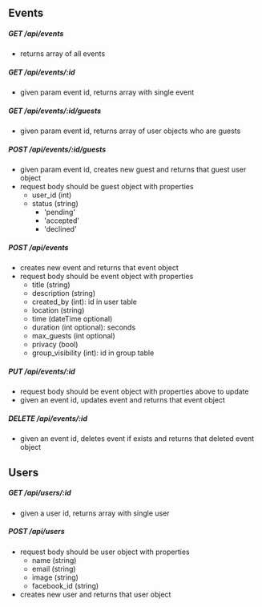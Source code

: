 ## Events

##### GET /api/events
  * returns array of all events

##### GET /api/events/:id
  * given param event id, returns array with single event

##### GET /api/events/:id/guests
  * given param event id, returns array of user objects who are guests

##### POST /api/events/:id/guests
  * given param event id, creates new guest and returns that guest user object
  * request body should be guest object with properties
    * user_id (int)
    * status (string)
      * 'pending'
      * 'accepted'
      * 'declined'

##### POST /api/events
  * creates new event and returns that event object
  * request body should be event object with properties
    * title (string)
    * description (string)
    * created_by (int): id in user table
    * location (string)
    * time (dateTime optional)
    * duration (int optional): seconds
    * max_guests (int optional)
    * privacy (bool)
    * group_visibility (int): id in group table

##### PUT /api/events/:id
  * request body should be event object with properties above to update
  * given an event id, updates event and returns that event object

##### DELETE /api/events/:id
  * given an event id, deletes event if exists and returns that deleted event object


## Users

##### GET /api/users/:id
  * given a user id, returns array with single user

##### POST /api/users
  * request body should be user object with properties
    * name (string)
    * email (string)
    * image (string)
    * facebook_id (string)
  * creates new user and returns that user object


